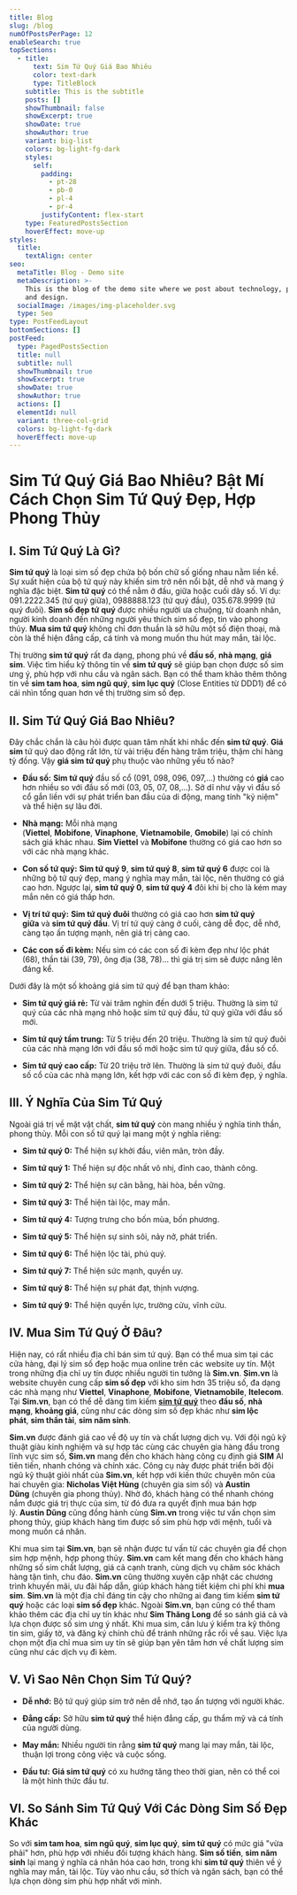 ```yaml
---
title: Blog
slug: /blog
numOfPostsPerPage: 12
enableSearch: true
topSections:
  - title:
      text: Sim Tứ Quý Giá Bao Nhiêu
      color: text-dark
      type: TitleBlock
    subtitle: This is the subtitle
    posts: []
    showThumbnail: false
    showExcerpt: true
    showDate: true
    showAuthor: true
    variant: big-list
    colors: bg-light-fg-dark
    styles:
      self:
        padding:
          - pt-28
          - pb-0
          - pl-4
          - pr-4
        justifyContent: flex-start
    type: FeaturedPostsSection
    hoverEffect: move-up
styles:
  title:
    textAlign: center
seo:
  metaTitle: Blog - Demo site
  metaDescription: >-
    This is the blog of the demo site where we post about technology, product,
    and design.
  socialImage: /images/img-placeholder.svg
  type: Seo
type: PostFeedLayout
bottomSections: []
postFeed:
  type: PagedPostsSection
  title: null
  subtitle: null
  showThumbnail: true
  showExcerpt: true
  showDate: true
  showAuthor: true
  actions: []
  elementId: null
  variant: three-col-grid
  colors: bg-light-fg-dark
  hoverEffect: move-up
---
```

# Sim Tứ Quý Giá Bao Nhiêu? Bật Mí Cách Chọn Sim Tứ Quý Đẹp, Hợp Phong Thủy

## **I. Sim Tứ Quý Là Gì?**

**Sim tứ quý** là loại sim số đẹp chứa bộ bốn chữ số giống nhau nằm liền kề. Sự xuất hiện của bộ tứ quý này khiến sim trở nên nổi bật, dễ nhớ và mang ý nghĩa đặc biệt. **Sim tứ quý** có thể nằm ở đầu, giữa hoặc cuối dãy số. Ví dụ: 091.2222.345 (tứ quý giữa), 0988888.123 (tứ quý đầu), 035.678.9999 (tứ quý đuôi). **Sim số đẹp tứ quý** được nhiều người ưa chuộng, từ doanh nhân, người kinh doanh đến những người yêu thích sim số đẹp, tin vào phong thủy. **Mua sim tứ quý** không chỉ đơn thuần là sở hữu một số điện thoại, mà còn là thể hiện đẳng cấp, cá tính và mong muốn thu hút may mắn, tài lộc.

Thị trường **sim tứ quý** rất đa dạng, phong phú về **đầu số**, **nhà mạng**, **giá sim**. Việc tìm hiểu kỹ thông tin về **sim tứ quý** sẽ giúp bạn chọn được số sim ưng ý, phù hợp với nhu cầu và ngân sách. Bạn có thể tham khảo thêm thông tin về **sim tam hoa**, **sim ngũ quý**, **sim lục quý** (Close Entities từ DDD1) để có cái nhìn tổng quan hơn về thị trường sim số đẹp.

## **II. Sim Tứ Quý Giá Bao Nhiêu?**

Đây chắc chắn là câu hỏi được quan tâm nhất khi nhắc đến **sim tứ quý**. **Giá sim** tứ quý dao động rất lớn, từ vài triệu đến hàng trăm triệu, thậm chí hàng tỷ đồng. Vậy **giá sim tứ quý** phụ thuộc vào những yếu tố nào?

*   **Đầu số:** **Sim tứ quý** đầu số cổ (091, 098, 096, 097,...) thường có **giá** cao hơn nhiều so với đầu số mới (03, 05, 07, 08,...). Sở dĩ như vậy vì đầu số cổ gắn liền với sự phát triển ban đầu của di động, mang tính "kỷ niệm" và thể hiện sự lâu đời.

*   **Nhà mạng:** Mỗi nhà mạng (**Viettel**, **Mobifone**, **Vinaphone**, **Vietnamobile**, **Gmobile**) lại có chính sách giá khác nhau. **Sim Viettel** và **Mobifone** thường có giá cao hơn so với các nhà mạng khác.

*   **Con số tứ quý:** **Sim tứ quý 9**, **sim tứ quý 8**, **sim tứ quý 6** được coi là những bộ tứ quý đẹp, mang ý nghĩa may mắn, tài lộc, nên thường có giá cao hơn. Ngược lại, **sim tứ quý 0**, **sim tứ quý 4** đôi khi bị cho là kém may mắn nên có giá thấp hơn.

*   **Vị trí tứ quý:** **Sim tứ quý đuôi** thường có giá cao hơn **sim tứ quý giữa** và **sim tứ quý đầu**. Vị trí tứ quý càng ở cuối, càng dễ đọc, dễ nhớ, càng tạo ấn tượng mạnh, nên giá trị càng cao.

*   **Các con số đi kèm:** Nếu sim có các con số đi kèm đẹp như lộc phát (68), thần tài (39, 79), ông địa (38, 78)... thì giá trị sim sẽ được nâng lên đáng kể.

Dưới đây là một số khoảng giá sim tứ quý để bạn tham khảo:

*   **Sim tứ quý giá rẻ:** Từ vài trăm nghìn đến dưới 5 triệu. Thường là sim tứ quý của các nhà mạng nhỏ hoặc sim tứ quý đầu, tứ quý giữa với đầu số mới.

*   **Sim tứ quý tầm trung:** Từ 5 triệu đến 20 triệu. Thường là sim tứ quý đuôi của các nhà mạng lớn với đầu số mới hoặc sim tứ quý giữa, đầu số cổ.

*   **Sim tứ quý cao cấp:** Từ 20 triệu trở lên. Thường là sim tứ quý đuôi, đầu số cổ của các nhà mạng lớn, kết hợp với các con số đi kèm đẹp, ý nghĩa.

## **III. Ý Nghĩa Của Sim Tứ Quý**

Ngoài giá trị về mặt vật chất, **sim tứ quý** còn mang nhiều ý nghĩa tinh thần, phong thủy. Mỗi con số tứ quý lại mang một ý nghĩa riêng:

*   **Sim tứ quý 0:** Thể hiện sự khởi đầu, viên mãn, tròn đầy.

*   **Sim tứ quý 1:** Thể hiện sự độc nhất vô nhị, đỉnh cao, thành công.

*   **Sim tứ quý 2:** Thể hiện sự cân bằng, hài hòa, bền vững.

*   **Sim tứ quý 3:** Thể hiện tài lộc, may mắn.

*   **Sim tứ quý 4:** Tượng trưng cho bốn mùa, bốn phương.

*   **Sim tứ quý 5:** Thể hiện sự sinh sôi, nảy nở, phát triển.

*   **Sim tứ quý 6:** Thể hiện lộc tài, phú quý.

*   **Sim tứ quý 7:** Thể hiện sức mạnh, quyền uy.

*   **Sim tứ quý 8:** Thể hiện sự phát đạt, thịnh vượng.

*   **Sim tứ quý 9:** Thể hiện quyền lực, trường cửu, vĩnh cửu.

## **IV. Mua Sim Tứ Quý Ở Đâu?**

Hiện nay, có rất nhiều địa chỉ bán sim tứ quý. Bạn có thể mua sim tại các cửa hàng, đại lý sim số đẹp hoặc mua online trên các website uy tín. Một trong những địa chỉ uy tín được nhiều người tin tưởng là **Sim.vn**. **Sim.vn** là website chuyên cung cấp **sim số đẹp** với kho sim hơn 35 triệu số, đa dạng các nhà mạng như **Viettel**, **Vinaphone**, **Mobifone**, **Vietnamobile**, **Itelecom**. Tại **Sim.vn**, bạn có thể dễ dàng tìm kiếm [**sim tứ quý**](https://sim.vn/sim-tu-quy) theo **đầu số**, **nhà mạng**, **khoảng giá**, cũng như các dòng sim số đẹp khác như **sim lộc phát**, **sim thần tài**, **sim năm sinh**.

**Sim.vn** được đánh giá cao về độ uy tín và chất lượng dịch vụ. Với đội ngũ kỹ thuật giàu kinh nghiệm và sự hợp tác cùng các chuyên gia hàng đầu trong lĩnh vực sim số, **Sim.vn** mang đến cho khách hàng công cụ định giá **SIM** AI tiên tiến, nhanh chóng và chính xác. Công cụ này được phát triển bởi đội ngũ kỹ thuật giỏi nhất của **Sim.vn**, kết hợp với kiến thức chuyên môn của hai chuyên gia: **Nicholas Việt Hùng** (chuyên gia sim số) và **Austin Dũng** (chuyên gia phong thủy). Nhờ đó, khách hàng có thể nhanh chóng nắm được giá trị thực của sim, từ đó đưa ra quyết định mua bán hợp lý. **Austin Dũng** cũng đồng hành cùng **Sim.vn** trong việc tư vấn chọn sim phong thủy, giúp khách hàng tìm được số sim phù hợp với mệnh, tuổi và mong muốn cá nhân.

Khi mua sim tại **Sim.vn**, bạn sẽ nhận được tư vấn từ các chuyên gia để chọn sim hợp mệnh, hợp phong thủy. **Sim.vn** cam kết mang đến cho khách hàng những số sim chất lượng, giá cả cạnh tranh, cùng dịch vụ chăm sóc khách hàng tận tình, chu đáo. **Sim.vn** cũng thường xuyên cập nhật các chương trình khuyến mãi, ưu đãi hấp dẫn, giúp khách hàng tiết kiệm chi phí khi **mua sim**. **Sim.vn** là một địa chỉ đáng tin cậy cho những ai đang tìm kiếm **sim tứ quý** hoặc các loại **sim số đẹp** khác. Ngoài **Sim.vn**, bạn cũng có thể tham khảo thêm các địa chỉ uy tín khác như **Sim Thăng Long** để so sánh giá cả và lựa chọn được số sim ưng ý nhất. Khi mua sim, cần lưu ý kiểm tra kỹ thông tin sim, giấy tờ, và đăng ký chính chủ để tránh những rắc rối về sau. Việc lựa chọn một địa chỉ mua sim uy tín sẽ giúp bạn yên tâm hơn về chất lượng sim cũng như các dịch vụ đi kèm.

## **V. Vì Sao Nên Chọn Sim Tứ Quý?**

*   **Dễ nhớ:** Bộ tứ quý giúp sim trở nên dễ nhớ, tạo ấn tượng với người khác.

*   **Đẳng cấp:** Sở hữu **sim tứ quý** thể hiện đẳng cấp, gu thẩm mỹ và cá tính của người dùng.

*   **May mắn:** Nhiều người tin rằng **sim tứ quý** mang lại may mắn, tài lộc, thuận lợi trong công việc và cuộc sống.

*   **Đầu tư:** **Giá sim tứ quý** có xu hướng tăng theo thời gian, nên có thể coi là một hình thức đầu tư.

## **VI. So Sánh Sim Tứ Quý Với Các Dòng Sim Số Đẹp Khác**

So với **sim tam hoa**, **sim ngũ quý**, **sim lục quý**, **sim tứ quý** có mức giá "vừa phải" hơn, phù hợp với nhiều đối tượng khách hàng. **Sim số tiến**, **sim năm sinh** lại mang ý nghĩa cá nhân hóa cao hơn, trong khi **sim tứ quý** thiên về ý nghĩa may mắn, tài lộc. Tùy vào nhu cầu, sở thích và ngân sách, bạn có thể lựa chọn dòng sim phù hợp nhất với mình.
